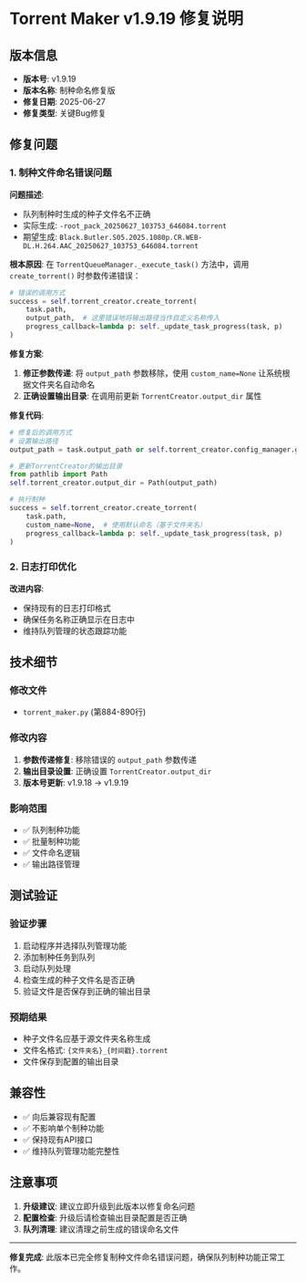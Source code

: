 # Torrent Maker v1.9.19 修复说明

## 版本信息
- **版本号**: v1.9.19
- **版本名称**: 制种命名修复版
- **修复日期**: 2025-06-27
- **修复类型**: 关键Bug修复

## 修复问题

### 1. 制种文件命名错误问题

**问题描述**:
- 队列制种时生成的种子文件名不正确
- 实际生成: `-root_pack_20250627_103753_646084.torrent`
- 期望生成: `Black.Butler.S05.2025.1080p.CR.WEB-DL.H.264.AAC_20250627_103753_646084.torrent`

**根本原因**:
在 `TorrentQueueManager._execute_task()` 方法中，调用 `create_torrent()` 时参数传递错误：
```python
# 错误的调用方式
success = self.torrent_creator.create_torrent(
    task.path,
    output_path,  # 这里错误地将输出路径当作自定义名称传入
    progress_callback=lambda p: self._update_task_progress(task, p)
)
```

**修复方案**:
1. **修正参数传递**: 将 `output_path` 参数移除，使用 `custom_name=None` 让系统根据文件夹名自动命名
2. **正确设置输出目录**: 在调用前更新 `TorrentCreator.output_dir` 属性

**修复代码**:
```python
# 修复后的调用方式
# 设置输出路径
output_path = task.output_path or self.torrent_creator.config_manager.get_output_folder()

# 更新TorrentCreator的输出目录
from pathlib import Path
self.torrent_creator.output_dir = Path(output_path)

# 执行制种
success = self.torrent_creator.create_torrent(
    task.path,
    custom_name=None,  # 使用默认命名（基于文件夹名）
    progress_callback=lambda p: self._update_task_progress(task, p)
)
```

### 2. 日志打印优化

**改进内容**:
- 保持现有的日志打印格式
- 确保任务名称正确显示在日志中
- 维持队列管理的状态跟踪功能

## 技术细节

### 修改文件
- `torrent_maker.py` (第884-890行)

### 修改内容
1. **参数传递修复**: 移除错误的 `output_path` 参数传递
2. **输出目录设置**: 正确设置 `TorrentCreator.output_dir`
3. **版本号更新**: v1.9.18 → v1.9.19

### 影响范围
- ✅ 队列制种功能
- ✅ 批量制种功能
- ✅ 文件命名逻辑
- ✅ 输出路径管理

## 测试验证

### 验证步骤
1. 启动程序并选择队列管理功能
2. 添加制种任务到队列
3. 启动队列处理
4. 检查生成的种子文件名是否正确
5. 验证文件是否保存到正确的输出目录

### 预期结果
- 种子文件名应基于源文件夹名称生成
- 文件名格式: `{文件夹名}_{时间戳}.torrent`
- 文件保存到配置的输出目录

## 兼容性

- ✅ 向后兼容现有配置
- ✅ 不影响单个制种功能
- ✅ 保持现有API接口
- ✅ 维持队列管理功能完整性

## 注意事项

1. **升级建议**: 建议立即升级到此版本以修复命名问题
2. **配置检查**: 升级后请检查输出目录配置是否正确
3. **队列清理**: 建议清理之前生成的错误命名文件

---

**修复完成**: 此版本已完全修复制种文件命名错误问题，确保队列制种功能正常工作。